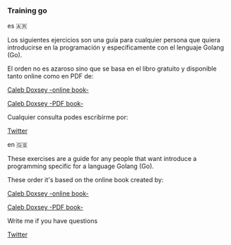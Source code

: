 ### Training go

es 🇦🇷

Los siguientes ejercicios son una guía para cualquier persona que quiera introducirse en la programación y específicamente
con el lenguaje Golang (Go).

El orden no es azaroso sino que se basa en el libro gratuito y disponible tanto online como en PDF de:

[Caleb Doxsey -online book-](http://www.golang-book.com/books/intro/)
 
[Caleb Doxsey -PDF book-](http://www.golang-book.com/public/pdf/gobook.3186517259.pdf) 

Cualquier consulta podes escribirme por:

[Twitter](https://twitter.com/luiyo11)

en 🇬🇧

These exercises are a guide for any people that want introduce a programming specific for a language Golang (Go).

These order it's based on the online book created by:

[Caleb Doxsey -online book-](http://www.golang-book.com/books/intro/)
 
[Caleb Doxsey -PDF book-](http://www.golang-book.com/public/pdf/gobook.3186517259.pdf)

Write me if you have questions

[Twitter](https://twitter.com/luiyo11)